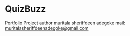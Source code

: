 # QuizBuzz
Portfolio Project
author muritala sheriffdeen adegoke
mail: muritalasheriffdeenadegoke@gmail.com
